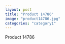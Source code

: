 ```yaml
---
layout: post
title: "Product 14786"
image: "product14786.jpg"
categories: "category1"
---
```

Product 14786
